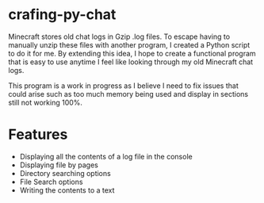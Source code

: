 # crafing-py-chat
Minecraft stores old chat logs in Gzip .log files. To escape having to manually unzip these files with another program, I created a Python script to do it for me.
By extending this idea, I hope to create a functional program that is easy to use anytime I feel like looking through my old Minecraft chat logs.

This program is a work in progress as I believe I need to fix issues that could arise such as too much memory being used and display in sections still not working
100%.

# Features
- Displaying all the contents of a log file in the console
- Displaying file by pages
- Directory searching options
- File Search options
- Writing the contents to a text
